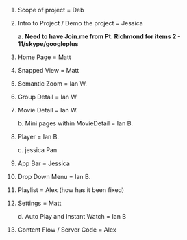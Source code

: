 1.  Scope of project = Deb

2.  Intro to Project / Demo the project = Jessica

    a.  **Need to have Join.me from Pt. Richmond for items 2 -
        11/skype/googleplus**

3.  Home Page = Matt

4.  Snapped View = Matt

5.  Semantic Zoom = Ian W.

6.  Group Detail = Ian W

7.  Movie Detail = Ian W.

    b.  Mini pages within MovieDetail = Ian B.

8.  Player = Ian B.

    c.  jessica Pan

9.  App Bar = Jessica

10. Drop Down Menu = Ian B.

11. Playlist = Alex (how has it been fixed)

12. Settings = Matt

    d.  Auto Play and Instant Watch = Ian B

13. Content Flow / Server Code = Alex
